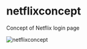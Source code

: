 # netflixconcept
Concept of Netflix login page

![netflixconcept](https://user-images.githubusercontent.com/104650390/176817392-59d5b1ae-67ec-48c8-aa20-209864b7bff2.png)

